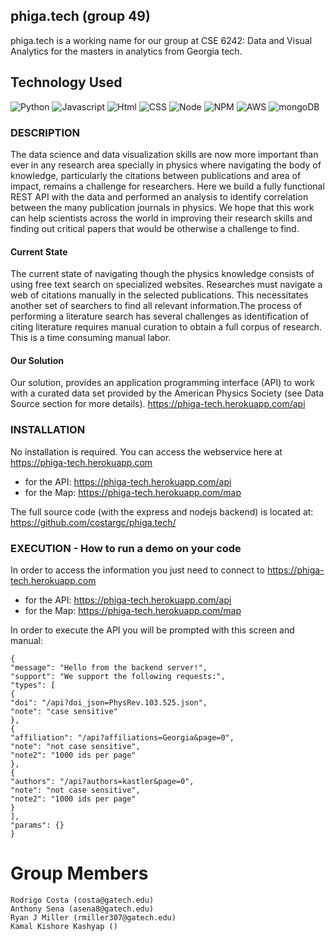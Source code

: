 ## phiga.tech (group 49)
phiga.tech is a working name for our group at CSE 6242: Data and Visual Analytics for the masters in analytics from Georgia tech.

## Technology Used
![Python](https://img.shields.io/badge/Phyton-code-blue.svg)
![Javascript](https://img.shields.io/badge/Javascript-code-blue.svg)
![Html](https://img.shields.io/badge/HTML-language-blue.svg)
![CSS](https://img.shields.io/badge/CSS-language-blue.svg)
![Node](https://img.shields.io/badge/Node.js-server-red.svg)
![NPM](https://img.shields.io/badge/npm-package%20manager-red.svg)
![AWS](https://img.shields.io/badge/AWS-host-green.svg)
![mongoDB](https://img.shields.io/badge/mongoDB-database-yellow.svg)

### DESCRIPTION
The data science and data visualization skills are now more important than ever in any research area specially in physics where navigating the body of knowledge, particularly the citations between publications and area of impact, remains a challenge for researchers. 
Here we build a fully functional REST API with the data and performed an analysis to identify correlation between the many publication journals in physics.  We hope that this work can help scientists across the world in improving their research skills and finding out critical papers that would be otherwise a challenge to find.

#### Current State
The current state of navigating though the physics knowledge consists of using free text search on specialized websites.
Researches must navigate a web of citations manually in the selected publications. This necessitates another set of searchers to find all relevant information. ​The process of performing a literature search has several challenges as identification of citing literature requires manual curation to obtain a full corpus of research. This is a time consuming manual labor.

#### Our Solution
Our solution, provides an application programming interface (API) to work with a curated data set provided by the American Physics Society (see Data Source section for more details). 
https://phiga-tech.herokuapp.com/api

### INSTALLATION
No installation is required. You can access the webservice here at https://phiga-tech.herokuapp.com
* for the API: https://phiga-tech.herokuapp.com/api
* for the Map: https://phiga-tech.herokuapp.com/map

The full source code (with the express and nodejs backend) is located at: https://github.com/costargc/phiga.tech/


### EXECUTION - How to run a demo on your code
In order to access the information you just need to connect to https://phiga-tech.herokuapp.com
* for the API: https://phiga-tech.herokuapp.com/api
* for the Map: https://phiga-tech.herokuapp.com/map

In order to execute the API you will be prompted with this screen and manual:
```
{
"message": "Hello from the backend server!",
"support": "We support the following requests:",
"types": [
{
"doi": "/api?doi_json=PhysRev.103.525.json",
"note": "case sensitive"
},
{
"affiliation": "/api?affiliations=Georgia&page=0",
"note": "not case sensitive",
"note2": "1000 ids per page"
},
{
"authors": "/api?authors=kastler&page=0",
"note": "not case sensitive",
"note2": "1000 ids per page"
}
],
"params": {}
}
```


# Group Members
    Rodrigo Costa (costa@gatech.edu)
    Anthony Sena (asena8@gatech.edu)
    Ryan J Miller (rmiller307@gatech.edu)
    Kamal Kishore Kashyap ()